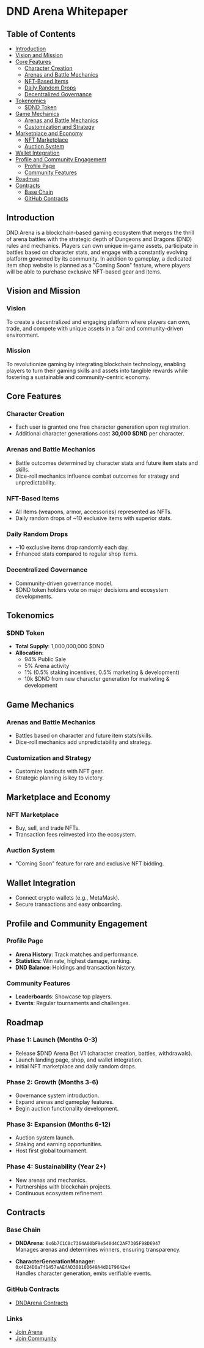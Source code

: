 # DND Arena Whitepaper

## Table of Contents

- [Introduction](#introduction)
- [Vision and Mission](#vision-and-mission)
- [Core Features](#core-features)
  - [Character Creation](#character-creation)
  - [Arenas and Battle Mechanics](#arenas-and-battle-mechanics)
  - [NFT-Based Items](#nft-based-items)
  - [Daily Random Drops](#daily-random-drops)
  - [Decentralized Governance](#decentralized-governance)
- [Tokenomics](#tokenomics)
  - [$DND Token](#dnd-token)
- [Game Mechanics](#game-mechanics)
  - [Arenas and Battle Mechanics](#arenas-and-battle-mechanics-1)
  - [Customization and Strategy](#customization-and-strategy)
- [Marketplace and Economy](#marketplace-and-economy)
  - [NFT Marketplace](#nft-marketplace)
  - [Auction System](#auction-system)
- [Wallet Integration](#wallet-integration)
- [Profile and Community Engagement](#profile-and-community-engagement)
  - [Profile Page](#profile-page)
  - [Community Features](#community-features)
- [Roadmap](#roadmap)
- [Contracts](#contracts)
  - [Base Chain](#base-chain)
  - [GitHub Contracts](#github-contracts)

## Introduction
DND Arena is a blockchain-based gaming ecosystem that merges the thrill of arena battles with the strategic depth of Dungeons and Dragons (DND) rules and mechanics. Players can own unique in-game assets, participate in battles based on character stats, and engage with a constantly evolving platform governed by its community. In addition to gameplay, a dedicated item shop website is planned as a "Coming Soon" feature, where players will be able to purchase exclusive NFT-based gear and items.

## Vision and Mission
### Vision
To create a decentralized and engaging platform where players can own, trade, and compete with unique assets in a fair and community-driven environment.

### Mission
To revolutionize gaming by integrating blockchain technology, enabling players to turn their gaming skills and assets into tangible rewards while fostering a sustainable and community-centric economy.

## Core Features
### Character Creation
- Each user is granted one free character generation upon registration.
- Additional character generations cost **30,000 $DND** per character.

### Arenas and Battle Mechanics
- Battle outcomes determined by character stats and future item stats and skills.
- Dice-roll mechanics influence combat outcomes for strategy and unpredictability.

### NFT-Based Items
- All items (weapons, armor, accessories) represented as NFTs.
- Daily random drops of ~10 exclusive items with superior stats.

### Daily Random Drops
- ~10 exclusive items drop randomly each day.
- Enhanced stats compared to regular shop items.

### Decentralized Governance
- Community-driven governance model.
- $DND token holders vote on major decisions and ecosystem developments.

## Tokenomics
### $DND Token
- **Total Supply**: 1,000,000,000 $DND
- **Allocation**:
  - 94% Public Sale
  - 5% Arena activity
  - 1% (0.5% staking incentives, 0.5% marketing & development)
  - 10k $DND from new character generation for marketing & development

## Game Mechanics
### Arenas and Battle Mechanics
- Battles based on character and future item stats/skills.
- Dice-roll mechanics add unpredictability and strategy.

### Customization and Strategy
- Customize loadouts with NFT gear.
- Strategic planning is key to victory.

## Marketplace and Economy
### NFT Marketplace
- Buy, sell, and trade NFTs.
- Transaction fees reinvested into the ecosystem.

### Auction System
- "Coming Soon" feature for rare and exclusive NFT bidding.

## Wallet Integration
- Connect crypto wallets (e.g., MetaMask).
- Secure transactions and easy onboarding.

## Profile and Community Engagement
### Profile Page
- **Arena History**: Track matches and performance.
- **Statistics**: Win rate, highest damage, ranking.
- **DND Balance**: Holdings and transaction history.

### Community Features
- **Leaderboards**: Showcase top players.
- **Events**: Regular tournaments and challenges.

## Roadmap
### Phase 1: Launch (Months 0-3)
- Release $DND Arena Bot V1 (character creation, battles, withdrawals).
- Launch landing page, shop, and wallet integration.
- Initial NFT marketplace and daily random drops.

### Phase 2: Growth (Months 3-6)
- Governance system introduction.
- Expand arenas and gameplay features.
- Begin auction functionality development.

### Phase 3: Expansion (Months 6-12)
- Auction system launch.
- Staking and earning opportunities.
- Host first global tournament.

### Phase 4: Sustainability (Year 2+)
- New arenas and mechanics.
- Partnerships with blockchain projects.
- Continuous ecosystem refinement.

## Contracts
### Base Chain
- **DNDArena**: `0x6b7C1C0c7364A00bF9e540d4C2AF7305F98D6947`  
  Manages arenas and determines winners, ensuring transparency.

- **CharacterGenerationManager**: `0x4E24D0a7f1457eAEfAD308100649A4dD179642e4`  
  Handles character generation, emits verifiable events.

### GitHub Contracts
- [DNDArena Contracts](https://github.com/dnd-arena/contracts)

### Links
- [Join Arena](https://t.me/VirtualDndArenaBot)
- [Join Community](https://t.me/dndArenaCommunity)
